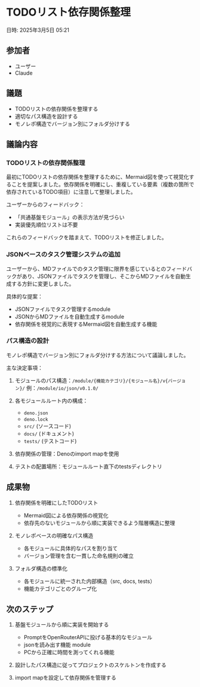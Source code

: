 # TODOリスト依存関係整理

日時: 2025年3月5日 05:21

## 参加者
- ユーザー
- Claude

## 議題
- TODOリストの依存関係を整理する
- 適切なパス構造を設計する
- モノレポ構造でバージョン別にフォルダ分けする

## 議論内容

### TODOリストの依存関係整理

最初にTODOリストの依存関係を整理するために、Mermaid図を使って視覚化することを提案しました。依存関係を明確にし、重複している要素（複数の箇所で依存されているTODO項目）に注意して整理しました。

ユーザーからのフィードバック：
- 「共通基盤モジュール」の表示方法が見づらい
- 実装優先順位リストは不要

これらのフィードバックを踏まえて、TODOリストを修正しました。

### JSONベースのタスク管理システムの追加

ユーザーから、MDファイルでのタスク管理に限界を感じているとのフィードバックがあり、JSONファイルでタスクを管理し、そこからMDファイルを自動生成する方針に変更しました。

具体的な提案：
- JSONファイルでタスク管理するmodule
- JSONからMDファイルを自動生成するmodule
- 依存関係を視覚的に表現するMermaid図を自動生成する機能

### パス構造の設計

モノレポ構造でバージョン別にフォルダ分けする方法について議論しました。

主な決定事項：
1. モジュールのパス構造：`/module/{機能カテゴリ}/{モジュール名}/v{バージョン}/`
   例：`/module/io/json/v0.1.0/`

2. 各モジュールルート内の構成：
   - `deno.json`
   - `deno.lock`
   - `src/` (ソースコード)
   - `docs/` (ドキュメント)
   - `tests/` (テストコード)

3. 依存関係の管理：Denoのimport mapを使用

4. テストの配置場所：モジュールルート直下のtestsディレクトリ

## 成果物

1. 依存関係を明確にしたTODOリスト
   - Mermaid図による依存関係の視覚化
   - 依存先のないモジュールから順に実装できるよう階層構造に整理

2. モノレポベースの明確なパス構造
   - 各モジュールに具体的なパスを割り当て
   - バージョン管理を含む一貫した命名規則の確立

3. フォルダ構造の標準化
   - 各モジュールに統一された内部構造（src, docs, tests）
   - 機能カテゴリごとのグループ化

## 次のステップ

1. 基盤モジュールから順に実装を開始する
   - PromptをOpenRouterAPIに投げる基本的なモジュール
   - jsonを読み出す機能 module
   - PCから正確に時間を測ってくれる機能

2. 設計したパス構造に従ってプロジェクトのスケルトンを作成する

3. import mapを設定して依存関係を管理する
